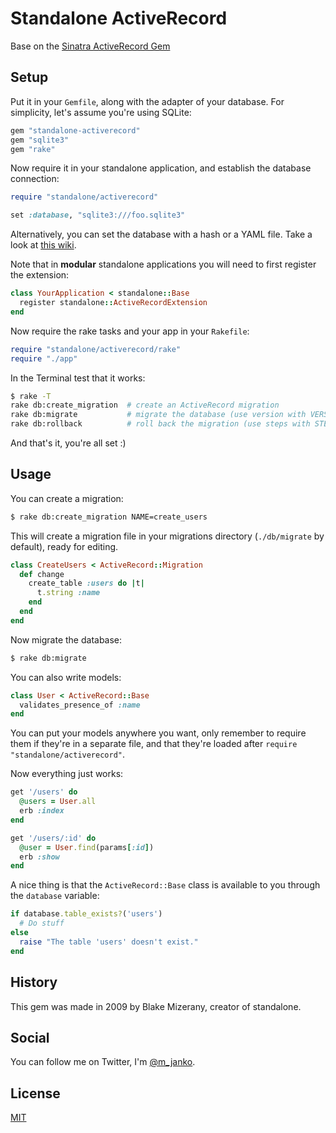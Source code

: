 # Standalone ActiveRecord

Base on the [Sinatra ActiveRecord Gem](https://github.com/janko-m/standalone-activerecord)

## Setup

Put it in your `Gemfile`, along with the adapter of your database. For
simplicity, let's assume you're using SQLite:

```ruby
gem "standalone-activerecord"
gem "sqlite3"
gem "rake"
```

Now require it in your standalone application, and establish the database
connection:

```ruby
require "standalone/activerecord"

set :database, "sqlite3:///foo.sqlite3"
```

Alternatively, you can set the database with a hash or a YAML file. Take a look at
[this wiki](https://github.com/janko-m/standalone-activerecord/wiki/Alternative-database-setup).

Note that in **modular** standalone applications you will need to first register
the extension:

```ruby
class YourApplication < standalone::Base
  register standalone::ActiveRecordExtension
end
```

Now require the rake tasks and your app in your `Rakefile`:

```ruby
require "standalone/activerecord/rake"
require "./app"
```

In the Terminal test that it works:

```sh
$ rake -T
rake db:create_migration  # create an ActiveRecord migration
rake db:migrate           # migrate the database (use version with VERSION=n)
rake db:rollback          # roll back the migration (use steps with STEP=n)
```

And that's it, you're all set :)

## Usage

You can create a migration:

```sh
$ rake db:create_migration NAME=create_users
```

This will create a migration file in your migrations directory (`./db/migrate`
by default), ready for editing.

```ruby
class CreateUsers < ActiveRecord::Migration
  def change
    create_table :users do |t|
      t.string :name
    end
  end
end
```

Now migrate the database:

```sh
$ rake db:migrate
```

You can also write models:

```ruby
class User < ActiveRecord::Base
  validates_presence_of :name
end
```

You can put your models anywhere you want, only remember to require them if
they're in a separate file, and that they're loaded after `require "standalone/activerecord"`.

Now everything just works:

```ruby
get '/users' do
  @users = User.all
  erb :index
end

get '/users/:id' do
  @user = User.find(params[:id])
  erb :show
end
```

A nice thing is that the `ActiveRecord::Base` class is available to
you through the `database` variable:

```ruby
if database.table_exists?('users')
  # Do stuff
else
  raise "The table 'users' doesn't exist."
end
```

## History

This gem was made in 2009 by Blake Mizerany, creator of standalone.

## Social

You can follow me on Twitter, I'm [@m_janko](http://twitter.com/m_janko).

## License

[MIT](https://github.com/janko-m/standalone-activerecord/blob/master/LICENSE)
